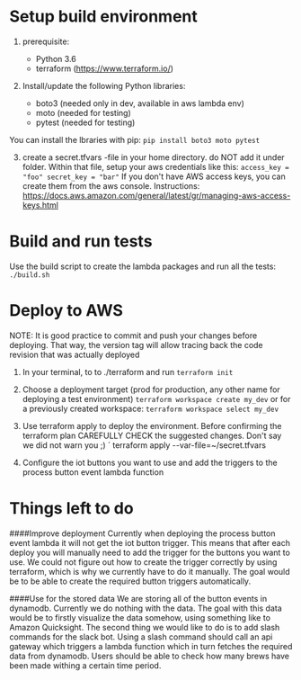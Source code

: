 Setup build environment
=======================

1) prerequisite:

    * Python 3.6
    * terraform (https://www.terraform.io/)

2) Install/update the following Python libraries:
    * boto3 (needed only in dev, available in aws lambda env)
    * moto (needed for testing)
    * pytest (needed for testing)

You can install the lbraries with  pip:
`
pip install boto3 moto pytest
`

3) create a secret.tfvars -file in your home directory. do NOT add it under folder. Within that file, setup your aws credentials like this:
`
access_key = "foo"
secret_key = "bar"
`
If you don't have AWS access keys, you can create them from the aws console. Instructions: https://docs.aws.amazon.com/general/latest/gr/managing-aws-access-keys.html

Build and run tests
===================

Use the build script to create the lambda packages and run all the tests:
`
./build.sh
`


Deploy to AWS
=============

NOTE: It is good practice to commit and push your changes before deploying. That way, the version tag will allow tracing back the code revision that was actually deployed

1) In your terminal, to to ./terraform and run
`
terraform init
`

2) Choose a deployment target (prod for production, any other name for deploying a test environment)
`
terraform workspace create my_dev
`
or for a previously created workspace:
`
terraform workspace select my_dev
`

3) Use terraform apply to deploy the environment. Before confirming the terraform plan CAREFULLY CHECK the suggested changes. Don't say we did not warn you ;)
´
terraform apply --var-file=~/secret.tfvars

4) Configure the iot buttons you want to use and add the triggers to the process button event lambda function

Things left to do
================

####Improve deployment 
Currently when deploying the process button event lambda it will not get the iot button trigger. This means that after each deploy you will manually need to add the trigger for the buttons you want to use. We could not figure out how to create the trigger correctly by using terraform, which is why we currently have to do it manually. The goal would be to be able to create the required button triggers automatically.

####Use for the stored data
We are storing all of the button events in dynamodb. Currently we do nothing with the data. The goal with this data would be to firstly visualize the data somehow, using something like to Amazon Quicksight. The second thing we would like to do is to add slash commands for the slack bot. Using a slash command should call an api gateway which triggers a lambda function which in turn fetches the required data from dynamodb. Users should be able to check how many brews have been made withing a certain time period.
